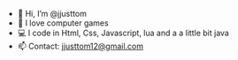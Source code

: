 - 👋 Hi, I’m @jjusttom
- 👾 I love computer games 
- 💻  I code in Html, Css, Javascript, lua and a a little bit java
- 📫 Contact: jjusttom12@gmail.com

<!---
jjusttom/jjusttom is a ✨ special ✨ repository because its `README.md` (this file) appears on your GitHub profile.
You can click the Preview link to take a look at your changes.
--->
